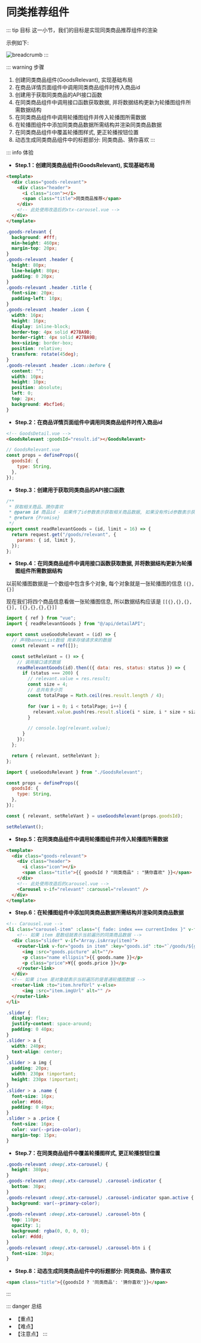 # 同类推荐组件

::: tip 目标
这一小节，我们的目标是实现同类商品推荐组件的渲染

示例如下:

![breadcrumb](./images/44.png)
:::

::: warning 步骤

1. 创建同类商品组件(GoodsRelevant), 实现基础布局
2. 在商品详情页面组件中调用同类商品组件时传入商品id
3. 创建用于获取同类商品的API接口函数
4. 在同类商品组件中调用接口函数获取数据, 并将数据结构更新为轮播图组件所需数据结构
5. 在同类商品组件中调用轮播图组件并传入轮播图所需数据
6. 在轮播图组件中添加同类商品数据所需结构并渲染同类商品数据
7. 在同类商品组件中覆盖轮播图样式, 更正轮播按钮位置
8. 动态生成同类商品组件中的标题部分: 同类商品、猜你喜欢
:::

::: info 体验

* **Step.1：创建同类商品组件(GoodsRelevant), 实现基础布局**

```html
<template>
  <div class="goods-relevant">
    <div class="header">
      <i class="icon"></i>
      <span class="title">同类商品推荐</span>
    </div>
    <!-- 此处使用改造后的xtx-carousel.vue -->
  </div>
</template>
```

```css
.goods-relevant {
  background: #fff;
  min-height: 460px;
  margin-top: 20px;
}
.goods-relevant .header {
  height: 80px;
  line-height: 80px;
  padding: 0 20px;
}
.goods-relevant .header .title {
  font-size: 20px;
  padding-left: 10px;
}
.goods-relevant .header .icon {
  width: 16px;
  height: 16px;
  display: inline-block;
  border-top: 4px solid #27BA9B;
  border-right: 4px solid #27BA9B;
  box-sizing: border-box;
  position: relative;
  transform: rotate(45deg);
}
.goods-relevant .header .icon::before {
  content: "";
  width: 10px;
  height: 10px;
  position: absolute;
  left: 0;
  top: 2px;
  background: #bcf1e6;
}
```

* **Step.2：在商品详情页面组件中调用同类商品组件时传入商品id**

```html
<!-- GoodsDetail.vue -->
<GoodsRelevant :goodsId="result.id"></GoodsRelevant>
```

```js
// GoodsRelevant.vue
const props = defineProps({
  goodsId: {
    type: String,
  },
});
```

* **Step.3：创建用于获取同类商品的API接口函数**

```js
/**
 * 获取相关商品、猜你喜欢
 * @param id 商品id - 如果传了id参数表示获取相关商品数据, 如果没有传id参数表示获取猜你喜欢数据
 * @return {Promise}
 */
export const readRelevantGoods = (id, limit = 16) => {
  return request.get("/goods/relevant", {
    params: { id, limit },
  });
};
```

* **Step.4：在同类商品组件中调用接口函数获取数据, 并将数据结构更新为轮播图组件所需数据结构**

以前轮播图数据是一个数组中包含多个对象, 每个对象就是一张轮播图的信息 `[{}, {}]`

现在我们将四个商品信息看做一张轮播图信息, 所以数据结构应该是 `[[{},{},{},{}], [{},{},{},{}]]`

```js
import { ref } from "vue";
import { readRelevantGoods } from "@/api/detailAPI";

export const useGoodsRelevant = (id) => {
  // 声明bannerList数组 用来存储请求来的数据
  const relevant = ref([]);

  const setReleVant = () => {
    // 调用接口请求数据
    readRelevantGoods(id).then(({ data: res, status: status }) => {
      if (status === 200) {
        // relevant.value = res.result;
        const size = 4;
        // 总共有多少页
        const totalPage = Math.ceil(res.result.length / 4);

        for (var i = 0; i < totalPage; i++) {
          relevant.value.push(res.result.slice(i * size, i * size + size));
        }

        // console.log(relevant.value);
      }
    });
  };

  return { relevant, setReleVant };
};

```

```js
import { useGoodsRelevant } from "./GoodsRelevant";

const props = defineProps({
  goodsId: {
    type: String,
  },
});

const { relevant, setReleVant } = useGoodsRelevant(props.goodsId);

setReleVant();
```

* **Step.5：在同类商品组件中调用轮播图组件并传入轮播图所需数据**

```html
<template>
  <div class="goods-relevant">
    <div class="header">
      <i class="icon"></i>
      <span class="title">{{ goodsId ? "同类商品" : "猜你喜欢" }}</span>
    </div>
    <!-- 此处使用改造后的carousel.vue -->
    <Carousel v-if="relevant" :carousel="relevant" />
  </div>
</template>
```

* **Step.6：在轮播图组件中添加同类商品数据所需结构并渲染同类商品数据**

```html
<!-- Carousel.vue -->
<li class="carousel-item" :class="{ fade: index === currentIndex }" v-for="(item, index) in carousels" :key="item.id">
    <!-- 如果 item 是数组就表示当前遍历的同类商品数据 -->
  <div class="slider" v-if="Array.isArray(item)">
    <router-link v-for="goods in item" :key="goods.id" :to="`/goods/${goods.id}`">
      <img :src="goods.picture" alt=""/>
      <p class="name ellipsis">{{ goods.name }}</p>
      <p class="price">¥{{ goods.price }}</p>
    </router-link>
  </div>
  <!-- 如果 item 是对象就表示当前遍历的是普通轮播图数据 -->
  <router-link :to="item.hrefUrl" v-else>
      <img :src="item.imgUrl" alt="" />
  </router-link>
</li>
```

```css
.slider {
  display: flex;
  justify-content: space-around;
  padding: 0 40px;
}
.slider > a {
  width: 240px;
  text-align: center;
}
.slider > a img {
  padding: 20px;
  width: 230px !important;
  height: 230px !important;
}
.slider > a .name {
  font-size: 16px;
  color: #666;
  padding: 0 40px;
}
.slider > a .price {
  font-size: 16px;
  color: var(--price-color);
  margin-top: 15px;
}


```

* **Step.7：在同类商品组件中覆盖轮播图样式, 更正轮播按钮位置**

```css
.goods-relevant :deep(.xtx-carousel) {
  height: 380px;
}
.goods-relevant :deep(.xtx-carousel) .carousel-indicator {
  bottom: 30px;
}
.goods-relevant :deep(.xtx-carousel) .carousel-indicator span.active {
  background: var(--primary-color);
}
.goods-relevant :deep(.xtx-carousel) .carousel-btn {
  top: 110px;
  opacity: 1;
  background: rgba(0, 0, 0, 0);
  color: #ddd;
}
.goods-relevant :deep(.xtx-carousel) .carousel-btn i {
  font-size: 30px;
}


```

* **Step.8：动态生成同类商品组件中的标题部分: 同类商品、猜你喜欢**

```html
<span class="title">{{goodsId ? '同类商品': '猜你喜欢'}}</span>
```

:::

::: danger 总结

* 【重点】
* 【难点】
* 【注意点】
:::
